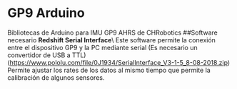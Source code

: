 # GP9 Arduino
Bibliotecas de Arduino para IMU GP9 AHRS de CHRobotics
##Software necesario 
**Redshift Serial Interface**\\
Este software permite la conexión entre el dispositivo GP9 y la PC mediante serial (Es necesario un convertidor de USB a TTL) (https://www.pololu.com/file/0J1934/SerialInterface_V3-1-5_8-08-2018.zip)
Permite ajustar los rates de los datos al mismo tiempo que permite la calibración de algunos sensores.
